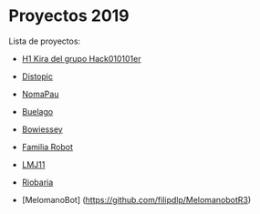 

# Proyectos 2019 

Lista de proyectos: 

- [H1 Kira del grupo Hack010101er](https://github.com/Hack010101er/storytelling/blob/master/2019/H1.md)

- [Distopic](https://github.com/Distopic/storytelling) 

- [NomaPau](https://github.com/Nomapaul/storytelling)

- [Buelago](https://github.com/buegalo/storytelling)

- [Bowiessey](https://github.com/Bowiessey/storytelling)

- [Familia Robot](https://github.com/FamiliaRobot/storytelling)

- [LMJ11](https://github.com/LMJ11/storytelling)

- [Riobaria](https://github.com/Riobaria/storytelling)

- [MelomanoBot] (https://github.com/filipdlp/MelomanobotR3)
